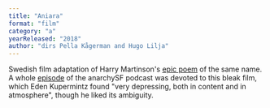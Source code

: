 ```yaml
---
title: "Aniara"
format: "film"
category: "a"
yearReleased: "2018"
author: "dirs Pella Kågerman and Hugo Lilja"
---
```

Swedish film adaptation of Harry Martinson's <a href="m.htm#Martinson">epic poem</a> of the same name. A whole <a href="https://creators.spotify.com/pod/show/anarchysf/episodes/Aniara-also-Carries-Ruin-Within-eniesg"> episode</a> of the anarchySF podcast was devoted to this bleak film, which Eden Kupermintz found "very depressing, both in content and in atmosphere", though he liked its ambiguity.

